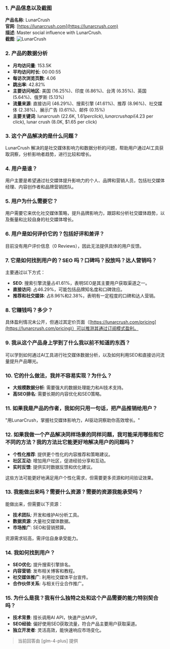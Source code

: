 ### 1. 产品信息以及截图

**产品名称**: LunarCrush  
**官网**: [https://lunarcrush.com](https://lunarcrush.com)  
**描述**: Master social influence with LunarCrush.  
**截图**: ![LunarCrush](https://cdn-images.toolify.ai/170349973437555768.jpg)

### 2. 产品的数据分析

- **月均访问量**: 153.5K
- **平均访问时长**: 00:00:55
- **每访次浏览页数**: 4.06
- **跳出率**: 42.82%
- **主要访问地区**: 美国 (16.25%)、印度 (6.86%)、台湾 (6.35%)、英国 (5.64%)、俄罗斯 (5.13%)
- **流量来源**: 直接访问 (46.29%)、搜索引擎 (41.61%)、推荐 (8.96%)、社交媒体 (2.38%)、展示广告 (0.61%)、邮件 (0.15%)
- **主要关键词**: lunarcrush (22.6K, $1.61 per click), lunarcrush api ($4.23 per click), lunar crush (8.0K, $1.65 per click)

### 3. 这个产品解决的是什么问题？

LunarCrush 解决的是社交媒体影响力和数据分析的问题，帮助用户通过AI工具获取洞察，分析影响者趋势，进行比较和增长。

### 4. 用户是谁？

用户主要是希望通过社交媒体提升影响力的个人、品牌和营销人员，包括社交媒体经理、内容创作者和品牌营销团队。

### 5. 用户为什么需要它？

用户需要它来优化社交媒体策略，提升品牌影响力，跟踪和分析社交媒体趋势，以及衡量和比较自身的社交媒体增长。

### 6. 用户是如何评价它的？包括好评和差评？

目前没有用户评价信息（0 Reviews），因此无法提供具体的用户反馈。

### 7. 它是如何找到用户的？SEO 吗？口碑吗？投放吗？达人营销吗？

主要通过以下方式：
- **SEO**: 搜索引擎流量占41.61%，表明SEO是其主要用户获取渠道之一。
- **直接访问**: 占46.29%，可能包括品牌知名度和口碑效应。
- **推荐和社交媒体**: 占8.96%和2.38%，表明有一定程度的口碑和达人营销。

### 8. 它赚钱吗？多少？

具体盈利情况未公开，但通过其定价页面（[https://lunarcrush.com/pricing](https://lunarcrush.com/pricing)）可以推测其通过订阅模式盈利。

### 9. 我从这个产品身上学到了什么我以前不知道的东西？

可以学到如何通过AI工具进行社交媒体数据分析，以及如何利用SEO和直接访问流量提升产品曝光。

### 10. 它的什么做法，我并不容易实现？为什么？

- **大规模数据分析**: 需要强大的数据处理能力和AI技术支持。
- **高SEO排名**: 需要长期的内容优化和SEO策略。

### 11. 如果我是产品的作者，我如何只用一句话，把产品推销给用户？

"用LunarCrush，掌握社交媒体影响力，AI驱动洞察助你高效增长。"

### 12. 如果我做一个产品解决同样场景的同样问题，我可能采用哪些和它不同的方法？我的方法比它能更好地解决用户的问题吗？

- **个性化推荐**: 提供更个性化的内容推荐和策略建议。
- **社区互动**: 增加用户社区，促进经验分享和互动。
- **实时反馈**: 提供实时数据反馈和优化建议。

这些方法可能更好地满足用户个性化需求，但需要更多资源和时间验证效果。

### 13. 我能做出来吗？需要什么资源？需要的资源我能承受吗？

能做出来，但需要以下资源：
- **技术团队**: 开发和维护AI分析工具。
- **数据资源**: 大量社交媒体数据。
- **市场推广**: SEO和营销预算。

资源需求较高，需评估自身承受能力。

### 14. 我如何找到用户？

- **SEO优化**: 提升搜索引擎排名。
- **内容营销**: 发布相关博客和教程。
- **社交媒体推广**: 利用社交媒体平台宣传。
- **合作伙伴关系**: 与相关行业合作推广。

### 15. 为什么是我？我有什么独特之处和这个产品需要的能力特别契合吗？

- **技术背景**: 擅长调用AI API，快速产出MVP。
- **SEO经验**: 偏好使用SEO获取流量，符合产品主要用户获取渠道。
- **独立开发者**: 灵活高效，能快速响应市场变化。

> 当前回答由 [glm-4-plus] 提供